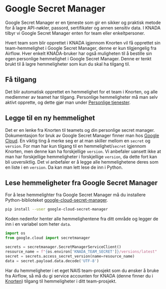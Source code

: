 # Google Secret Manager

Google Secret Manager er en tjeneste som gir en sikker og praktisk metode for å lagre API-nøkler, passord, sertifikater og annen sensitiv data.
I KNADA tilbyr vi Google Secret Manager enten for team eller enkeltpersoner.

Hvert team som blir opprettet i KNADA igjennom Knorten vil få opprettet sin team-hemmelighet i Google Secret Manager, denne er kun tilgjengelig fra Airflow.
Hver enkelt KNADA-bruker har også muligheten til å bestille sin egen personlige hemmelighet i Google Secret Manager.
Denne er tenkt brukt til å lagre hemmeligheter som kun du skal ha tilgang til.

## Få tilgang

Det blir automatisk opprettet en hemmelighet for et team i Knorten, og alle medlemmer av teamet har tilgang.
Personlige hemmeligheter må man selv aktivt opprette, og dette gjør man under [Personlige tjenester](https://knorten.knada.io/oversikt).

## Legge til en ny hemmelighet

Det er en lenke fra Knorten til teamets og din personlige secret manager.
Dokumentasjon for bruk av Google Secret Manager finner man hos [Google Cloud](https://cloud.google.com/secret-manager/docs/creating-and-accessing-secrets).
En viktig ting å merke seg er at man skiller mellom en `secret` og `version`.
For man har kun tilgang til en hemmelighet/`secret` igjennom Knorten, men denne kan ha forskjellige `version`.
Vi anbefaler uansett ikke at man har forskjellige hemmeligheter i forskjellige `version`, da dette fort kan bli uoversiktlig.
Det vi anbefaler er å legge alle hemmelighetene deres som en liste i en `version`.
Da kan man lett lese de inn i Python.

## Lese hemmeligheter fra Google Secret Manager

For å lese hemmelighter fra Google Secret Manager må du installere Python-biblioteket [google-cloud-secret-manager](https://pypi.org/project/google-cloud-secret-manager/).


```bash
pip install --user google-cloud-secret-manager
```

Koden nedenfor henter alle hemmelighentene fra ditt område og legger de inn i en variabel som heter `data`.

```python
import os
from google.cloud import secretmanager

secrets = secretmanager.SecretManagerServiceClient()
resource_name = f"{os.environ['KNADA_TEAM_SECRET']}/versions/latest"
secret = secrets.access_secret_version(name=resource_name)
data = secret.payload.data.decode('UTF-8')
```

Har du hemmeligheter i et eget NAIS team-prosjekt som du ønsker å bruke fra Airflow, så må du gi service accounten for KNADA (denne finner du i [Knorten](https://knorten.knada.io)) tilgang til hemmeligheter i ditt team-prosjekt.
